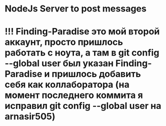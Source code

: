 # NodeJs Server to post messages
# !!! Finding-Paradise это мой второй аккаунт, просто пришлось работать с ноута, а там в git config --global user был указан Finding-Paradise и пришлось добавить себя как коллаборатора (на момент последнего коммита я исправил git config --global user на arnasir505) 
